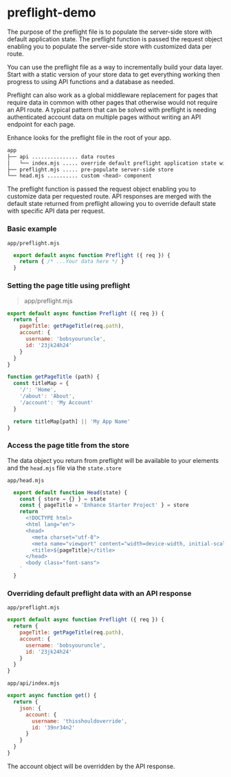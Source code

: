 # preflight-demo

The purpose of the preflight file is to populate the server-side store with default application state.
The preflight function is passed the request object enabling you to populate the server-side store with customized data per route.

You can use the preflight file as a way to incrementally build your data layer. Start with a static version of your store data to get everything working then progress to using API functions and a database as needed.

Preflight can also work as a global middleware replacement for pages that require data in common with other pages that otherwise would not require an API route. A typical pattern that can be solved with preflight is needing authenticated account data on multiple pages without writing an API endpoint for each page.

Enhance looks for the preflight file in the root of your app.

```bash
app
├── api ............... data routes
│   └── index.mjs ..... override default preflight application state with api data
├── preflight.mjs ..... pre-populate server-side store
└── head.mjs .......... custom <head> component

```

The preflight function is passed the request object enabling you to customize data per requested route.
API responses are merged with the default state returned from preflight allowing you to override default state with specific API data per request.

### Basic example

`app/preflight.mjs`

```javascript
  export default async function Preflight ({ req }) {
    return { /* ...Your data here */ }
  }
```


### Setting the page title using preflight

> app/preflight.mjs

  ```javascript
  export default async function Preflight ({ req }) {
    return {
      pageTitle: getPageTitle(req.path),
      account: {
        username: 'bobsyouruncle',
        id: '23jk24h24'
      }
    }
  }

  function getPageTitle (path) {
    const titleMap = {
      '/': 'Home',
      '/about': 'About',
      '/account': 'My Account'
    }

    return titleMap[path] || 'My App Name'
  }
```

### Access the page title from the store

The data object you return from preflight will be available to your elements and the `head.mjs` file via the `state.store`

`app/head.mjs`

  ```javascript
    export default function Head(state) {
      const { store = {} } = state
      const { pageTitle = 'Enhance Starter Project' } = store
      return `
        <!DOCTYPE html>
        <html lang="en">
        <head>
          <meta charset="utf-8">
          <meta name="viewport" content="width=device-width, initial-scale=1">
          <title>${pageTitle}</title>
        </head>
        <body class="font-sans">
      `
    }
  ```


### Overriding default preflight data with an API response

`app/preflight.mjs`

  ```javascript
  export default async function Preflight ({ req }) {
    return {
      pageTitle: getPageTitle(req.path),
      account: {
        username: 'bobsyouruncle',
        id: '23jk24h24'
      }
    }
  }
```

`app/api/index.mjs`

  ```javascript
  export async function get() {
    return {
      json: {
        account: {
          username: 'thisshouldoverride',
          id: '39nr34n2'
        }
      }
    }
  }
```

The account object will be overridden by the API response.

